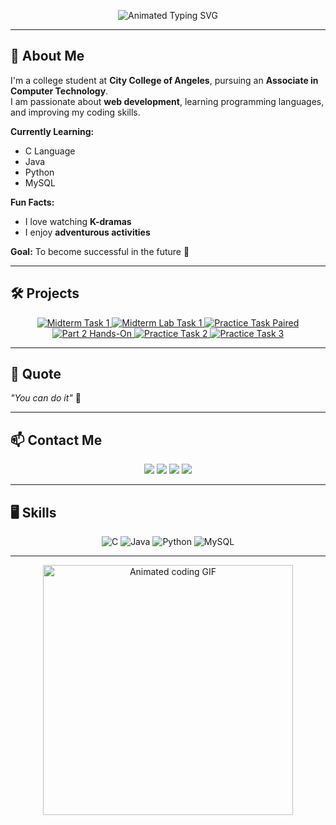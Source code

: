 <p align="center">
  <img src="https://readme-typing-svg.herokuapp.com?font=Fira+Code&size=36&pause=1000&color=FFB6C1&center=true&vCenter=true&width=700&lines=👋+안녕하세요!;Hello+There,+I'm+Johanna+Olmedo;Welcome+to+my+GitHub+account+🚀" alt="Animated Typing SVG" />
</p>







---

## 👩 About Me
I'm a college student at **City College of Angeles**, pursuing an **Associate in Computer Technology**.  
I am passionate about **web development**, learning programming languages, and improving my coding skills.  

**Currently Learning:**  
- C Language  
- Java  
- Python  
- MySQL  

**Fun Facts:**  
- I love watching **K-dramas**  
- I enjoy **adventurous activities**  

**Goal:** To become successful in the future 🚀

---

## 🛠️ Projects

<p align="center">
  <a href="https://github.com/joa-an/Midterm-Paired-Task-1" target="_blank">
    <img src="https://img.shields.io/badge/Midterm%20Paired%20Task%201-OO%20Analysis-ff6ec7?style=for-the-badge&logo=read-the-docs&logoColor=white&labelColor=ffb6c1" alt="Midterm Task 1">
  </a>
  <a href="https://github.com/joa-an/Midterm-Lab-Task-1" target="_blank">
    <img src="https://img.shields.io/badge/Midterm%20Lab%20Task%201-Python%20Fundamentals-6eff6e?style=for-the-badge&logo=python&logoColor=white&labelColor=90ee90" alt="Midterm Lab Task 1">
  </a>
  <a href="https://github.com/joa-an/Practice-Task-Paired" target="_blank">
    <img src="https://img.shields.io/badge/Practice%20Task%20Paired-Java-ffb84d?style=for-the-badge&logo=java&logoColor=white&labelColor=ffd27f" alt="Practice Task Paired">
  </a>
  <a href="https://github.com/joa-an/Part-2-Hands-On" target="_blank">
    <img src="https://img.shields.io/badge/Part%202-Hands--On%20Program-9b59b6?style=for-the-badge&logo=visual-studio-code&logoColor=white&labelColor=d8b4ff" alt="Part 2 Hands-On">
  </a>
  <a href="https://github.com/joa-an/Practice-Task-2" target="_blank">
    <img src="https://img.shields.io/badge/Practice%20Task%202-Collections-ff4da6?style=for-the-badge&logo=database&logoColor=white&labelColor=ff85c1" alt="Practice Task 2">
  </a>
  <a href="https://github.com/joa-an/Practice-Task-3" target="_blank">
    <img src="https://img.shields.io/badge/Practice%20Task%203-Shopping%20Cart-ffd44d?style=for-the-badge&logo=shopping-cart&logoColor=white&labelColor=ffe599" alt="Practice Task 3">
  </a>
</p>

---

## 💬 Quote
*"You can do it"* 💖

---

## 📫 Contact Me
<p align="center">
  <a href="mailto:ocaresjohanna@gmail.com"><img src="https://img.shields.io/badge/Email-ocaresjohanna@gmail.com-cyan?style=for-the-badge&logo=gmail&logoColor=white"></a>
  <a href="https://www.facebook.com/JohannaOcares" target="_blank"><img src="https://img.shields.io/badge/Facebook-JohannaOcares-blue?style=for-the-badge&logo=facebook&logoColor=white"></a>
  <a href="https://www.instagram.com/jo.hhx" target="_blank"><img src="https://img.shields.io/badge/Instagram-jo.hhx-pink?style=for-the-badge&logo=instagram&logoColor=white"></a>
  <a href="https://github.com/joa-an" target="_blank"><img src="https://img.shields.io/badge/GitHub-joa--an-black?style=for-the-badge&logo=github&logoColor=white"></a>
</p>

---

## 🖥️ Skills
<p align="center">
  <img src="https://img.shields.io/badge/C-00599C?style=for-the-badge&logo=c&logoColor=white" alt="C">
  <img src="https://img.shields.io/badge/Java-ED8B00?style=for-the-badge&logo=java&logoColor=white" alt="Java">
  <img src="https://img.shields.io/badge/Python-3776AB?style=for-the-badge&logo=python&logoColor=white" alt="Python">
  <img src="https://img.shields.io/badge/MySQL-4479A1?style=for-the-badge&logo=mysql&logoColor=white" alt="MySQL">
</p>

---

<p align="center">
  <img src="https://media.giphy.com/media/l3q2K5jinAlChoCLS/giphy.gif" width="400" alt="Animated coding GIF"/>
</p>
